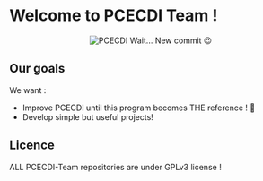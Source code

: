 # Welcome to PCECDI Team !

  <p align="center">
    <img alt="PCECDI" src="https://socialify.git.ci/TheGordonFreeman42/PCECDI/image?description=1&font=Inter&name=1&pattern=Circuit%20Board&theme=Dark">
    Wait... New commit 😉
  </p>

## Our goals

We want :
* Improve PCECDI until this program becomes THE reference ! 🤣
* Develop simple but useful projects!

## Licence

ALL PCECDI-Team repositories are under GPLv3 license !
